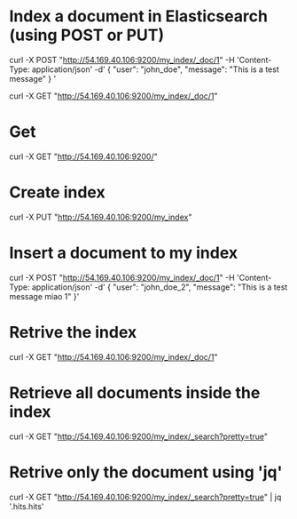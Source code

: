 # Index a document in Elasticsearch (using POST or PUT)
curl -X POST "http://54.169.40.106:9200/my_index/_doc/1" -H 'Content-Type: application/json' -d'
{
  "user": "john_doe",
  "message": "This is a test message"
}
'

curl -X GET "http://54.169.40.106:9200/my_index/_doc/1"

# Get 
curl -X GET "http://54.169.40.106:9200/"

# Create index
curl -X PUT "http://54.169.40.106:9200/my_index"

# Insert a document to my index
curl -X POST "http://54.169.40.106:9200/my_index/_doc/1" -H 'Content-Type: application/json' -d'
{
  "user": "john_doe_2",
  "message": "This is a test message miao 1"
}'

# Retrive the index
curl -X GET "http://54.169.40.106:9200/my_index/_doc/1"

# Retrieve all documents inside the index
curl -X GET "http://54.169.40.106:9200/my_index/_search?pretty=true"

# Retrive only the document using 'jq' 
curl -X GET "http://54.169.40.106:9200/my_index/_search?pretty=true" | jq '.hits.hits'




